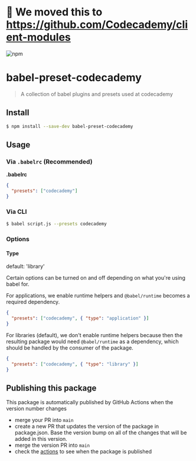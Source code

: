 # 👋 We moved this to https://github.com/Codecademy/client-modules

![npm](https://img.shields.io/npm/v/babel-preset-codecademy)

# babel-preset-codecademy

> A collection of babel plugins and presets used at codecademy

## Install

```sh
$ npm install --save-dev babel-preset-codecademy
```

## Usage

### Via `.babelrc` (Recommended)

**.babelrc**

```json
{
  "presets": ["codecademy"]
}
```

### Via CLI

```sh
$ babel script.js --presets codecademy
```

### Options

#### Type

default: 'library'

Certain options can be turned on and off depending on what you're using babel for.

For applications, we enable runtime helpers and `@babel/runtime` becomes a required dependency.

```json
{
  "presets": ["codecademy", { "type": "application" }]
}
```

For libraries (default), we don't enable runtime helpers because then the resulting package would need `@babel/runtime` as a dependency, which should be handled by the consumer of the package.

```json
{
  "presets": ["codecademy", { "type": "library" }]
}
```

## Publishing this package

This package is automatically published by GitHub Actions when the version number changes

- merge your PR into `main`
- create a new PR that updates the version of the package in package.json. Base the version bump on all of the changes that will be added in this version.
- merge the version PR into `main`
- check the [actions](https://github.com/Codecademy/babel-preset-codecademy/actions) to see when the package is published
